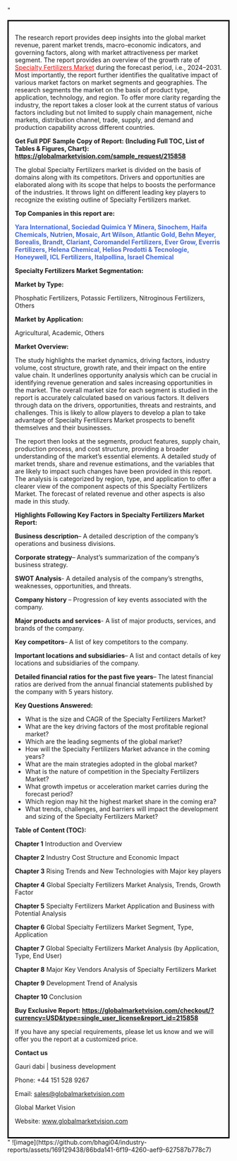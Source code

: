 "<div style='border: 3px solid black; padding: 1em;'>

The research report provides deep insights into the global market revenue, parent market trends, macro-economic indicators, and governing factors, along with market attractiveness per market segment. The report provides an overview of the growth rate of <a style='color: #ff0000;' href='https://globalmarketvision.com/reports/global-specialty-fertilizers-market/215858'>Specialty Fertilizers Market</a> during the forecast period, i.e., 2024–2031. Most importantly, the report further identifies the qualitative impact of various market factors on market segments and geographies. The research segments the market on the basis of product type, application, technology, and region. To offer more clarity regarding the industry, the report takes a closer look at the current status of various factors including but not limited to supply chain management, niche markets, distribution channel, trade, supply, and demand and production capability across different countries.

<strong>Get Full PDF Sample Copy of Report: (Including Full TOC, List of Tables &amp; Figures, Chart):</strong><strong> <a style='color: #ff0000;' href='https://globalmarketvision.com/sample_request/215858?utm_source=linkedinPulse&utm_medium=Bhagyashree&utm_campaign=Bhagyashree'><strong>https://globalmarketvision.com/sample_request/215858</strong></a></strong>

The global Specialty Fertilizers market is divided on the basis of domains along with its competitors. Drivers and opportunities are elaborated along with its scope that helps to boosts the performance of the industries. It throws light on different leading key players to recognize the existing outline of Specialty Fertilizers market.

<strong>Top Companies in this report are:</strong>

<strong style='color: #4169e1;'>Yara International, Sociedad Quimica Y Minera, Sinochem, Haifa Chemicals, Nutrien, Mosaic, Art Wilson, Atlantic Gold, Behn Meyer, Borealis, Brandt, Clariant, Coromandel Fertilizers, Ever Grow, Everris Fertilizers, Helena Chemical, Helios Prodotti & Tecnologie, Honeywell, ICL Fertilizers, Italpollina, Israel Chemical</strong>

<strong>Specialty Fertilizers Market Segmentation: </strong>

<strong>Market by Type:</strong>

Phosphatic Fertilizers, Potassic Fertilizers, Nitroginous Fertilizers, Others

<strong>Market by Application:</strong>

Agricultural, Academic, Others

<strong>Market Overview:</strong>

The study highlights the market dynamics, driving factors, industry volume, cost structure, growth rate, and their impact on the entire value chain. It underlines opportunity analysis which can be crucial in identifying revenue generation and sales increasing opportunities in the market. The overall market size for each segment is studied in the report is accurately calculated based on various factors. It delivers through data on the drivers, opportunities, threats and restraints, and challenges. This is likely to allow players to develop a plan to take advantage of Specialty Fertilizers Market prospects to benefit themselves and their businesses.

The report then looks at the segments, product features, supply chain, production process, and cost structure, providing a broader understanding of the market’s essential elements. A detailed study of market trends, share and revenue estimations, and the variables that are likely to impact such changes have been provided in this report. The analysis is categorized by region, type, and application to offer a clearer view of the component aspects of this Specialty Fertilizers Market. The forecast of related revenue and other aspects is also made in this study.

<strong>Highlights Following Key Factors in Specialty Fertilizers Market Report:</strong>

<strong>Business description</strong>– A detailed description of the company’s operations and business divisions.

<strong>Corporate strategy</strong>– Analyst’s summarization of the company’s business strategy.

<strong>SWOT Analysis</strong>- A detailed analysis of the company’s strengths, weaknesses, opportunities, and threats.

<strong>Company history</strong> – Progression of key events associated with the company.

<strong>Major products and services</strong>- A list of major products, services, and brands of the company.

<strong>Key competitors</strong>– A list of key competitors to the company.

<strong>Important locations and subsidiaries</strong>– A list and contact details of key locations and subsidiaries of the company.

<strong>Detailed financial ratios for the past five years</strong>– The latest financial ratios are derived from the annual financial statements published by the company with 5 years history.

<strong>Key Questions Answered:</strong>
<ul>
  <li>What is the size and CAGR of the Specialty Fertilizers Market?</li>
  <li>What are the key driving factors of the most profitable regional market?</li>
  <li>Which are the leading segments of the global market?</li>
  <li>How will the Specialty Fertilizers Market advance in the coming years?</li>
  <li>What are the main strategies adopted in the global market?</li>
  <li>What is the nature of competition in the Specialty Fertilizers Market?</li>
  <li>What growth impetus or acceleration market carries during the forecast period?</li>
  <li>Which region may hit the highest market share in the coming era?</li>
  <li>What trends, challenges, and barriers will impact the development and sizing of the Specialty Fertilizers Market?</li>
</ul>
<strong>Table of Content (TOC): </strong>

<strong>Chapter 1</strong> Introduction and Overview

<strong>Chapter 2</strong> Industry Cost Structure and Economic Impact

<strong>Chapter 3</strong> Rising Trends and New Technologies with Major key players

<strong>Chapter 4</strong> Global Specialty Fertilizers Market Analysis, Trends, Growth Factor

<strong>Chapter 5</strong> Specialty Fertilizers Market Application and Business with Potential Analysis

<strong>Chapter 6</strong> Global Specialty Fertilizers Market Segment, Type, Application

<strong>Chapter 7</strong> Global Specialty Fertilizers Market Analysis (by Application, Type, End User)

<strong>Chapter 8</strong> Major Key Vendors Analysis of Specialty Fertilizers Market

<strong>Chapter 9</strong> Development Trend of Analysis

<strong>Chapter 10</strong> Conclusion

<strong>Buy Exclusive Report: <a style='color: #ff0000;' href='https://globalmarketvision.com/checkout/?currency=USD&type=single_user_license&report_id=215858?utm_source=linkedinPulse&utm_medium=Bhagyashree&utm_campaign=Bhagyashree'>https://globalmarketvision.com/checkout/?currency=USD&type=single_user_license&report_id=215858</a></strong>

If you have any special requirements, please let us know and we will offer you the report at a customized price.

<strong>Contact us</strong>

Gauri dabi | business development

Phone: +44 151 528 9267

Email: <a href='mailto:sales@globalmarketvision.com'>sales@globalmarketvision.com</a>

Global Market Vision

Website: <a href='http://www.globalmarketvision.com/'>www.globalmarketvision.com</a>

</div>"
![image](https://github.com/bhagi04/industry-reports/assets/169129438/86bda141-6f19-4260-aef9-627587b778c7)
